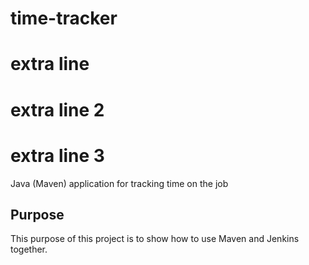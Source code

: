 # time-tracker 
# extra line
# extra line 2
# extra line 3

Java (Maven) application for tracking time on the job

## Purpose

This purpose of this project is to show how to use Maven and Jenkins together.
